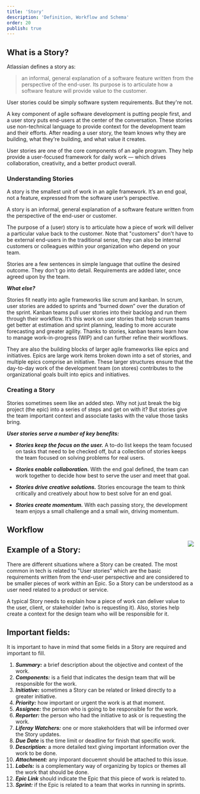 ```yaml
---
title: 'Story'
description: 'Definition, Workflow and Schema'
order: 20
publish: true
---
```


## What is a Story?

Atlassian defines a story as: 

>an informal, general explanation of a software feature written from the perspective of the end-user. Its purpose is to articulate how a software feature will provide value to the customer.

User stories could be simply software system requirements. But they're not. 

A key component of agile software development is putting people first, and a user story puts end-users at the center of the conversation. These stories use non-technical language to provide context for the development team and their efforts. After reading a user story, the team knows why they are building, what they're building, and what value it creates. 

User stories are one of the core components of an agile program. They help provide a user-focused framework for daily work — which drives collaboration, creativity, and a better product overall.

### Understanding Stories

A story is the smallest unit of work in an agile framework. It’s an end goal, not a feature, expressed from the software user’s perspective.

A story is an informal, general explanation of a software feature written from the perspective of the end-user or customer. 

The purpose of a (user) story is to articulate how a piece of work will deliver a particular value back to the customer. Note that "customers" don't have to be external end-users in the traditional sense, they can also be internal customers or colleagues within your organization who depend on your team.

Stories are a few sentences in simple language that outline the desired outcome. They don't go into detail. Requirements are added later, once agreed upon by the team.

***What else?***

Stories fit neatly into agile frameworks like scrum and kanban. In scrum, user stories are added to sprints and “burned down” over the duration of the sprint. Kanban teams pull user stories into their backlog and run them through their workflow. It’s this work on user stories that help scrum teams get better at estimation and sprint planning, leading to more accurate forecasting and greater agility. Thanks to stories, kanban teams learn how to manage work-in-progress (WIP) and can further refine their workflows.

They are also the building blocks of larger agile frameworks like epics and initiatives. Epics are large work items broken down into a set of stories, and multiple epics comprise an initiative. These larger structures ensure that the day-to-day work of the development team (on stores) contributes to the organizational goals built into epics and initiatives.

### Creating a Story

Stories sometimes seem like an added step. Why not just break the big project (the epic) into a series of steps and get on with it? But stories give the team important context and associate tasks with the value those tasks bring.

***User stories serve a number of key benefits:***

- ***Stories keep the focus on the user.*** A to-do list keeps the team focused on tasks that need to be checked off, but a collection of stories keeps the team focused on solving problems for real users.
 
- ***Stories enable collaboration.*** With the end goal defined, the team can work together to decide how best to serve the user and meet that goal.
 
- ***Stories drive creative solutions.*** Stories encourage the team to think critically and creatively about how to best solve for an end goal.
 
- ***Stories create momentum.*** With each passing story, the development team enjoys a small challenge and a small win, driving momentum.  


## Workflow

<Image
	src="/images/handbook/tools/jira/story-workflow-generic.png"
	align="right"
	size="small"
	caption="Story workflow"
	margin="4rem -2rem 0 4rem"
	rounded
	dropShadow
/>

## Example of a Story:

There are different situations where a Story can be created. The most common in tech is related to "User stories” which are the basic requirements written from the end-user perspective and are considered to be smaller pieces of work within an Epic. So a Story can be understood as a user need related to a product or service.

A typical Story needs to explain how a piece of work can deliver value to the user, client, or stakeholder (who is requesting it). Also, stories help create a context for the design team who will be responsible for it.

## Important fields:

It is important to have in mind that some fields in a Story are required and important to fill.
1. ***Summary:*** a brief description about the objective and context of the work.
2. ***Components:*** is a field that indicates the design team that will be responsible for the work.
3. ***Initiative:*** sometimes a Story can be related or linked directly to a greater initiative.
4. ***Priority:*** how important or urgent the work is at that moment.
5. ***Assignee:*** the person who is going to be responsible for the work.
6. ***Reporter:*** the person who had the initiative to ask or is requesting the work.
7. ***Liferay Watchers:*** one or more stakeholders that will be informed over the Story updates.
8. ***Due Date*** is the time limit or deadline for finish that specific work.
9. ***Description:*** a more detailed text giving important information over the work to be done.
10. ***Attachment:*** any imporant docuemnt should be attached to this issue.
11. ***Labels:*** is a complementary way of organizing by topics or themes all the work that should be done.
12. ***Epic Link*** should indicate the Epic that this piece of work is related to.
13. ***Sprint:*** if the Epic is related to a team that works in running in sprints.